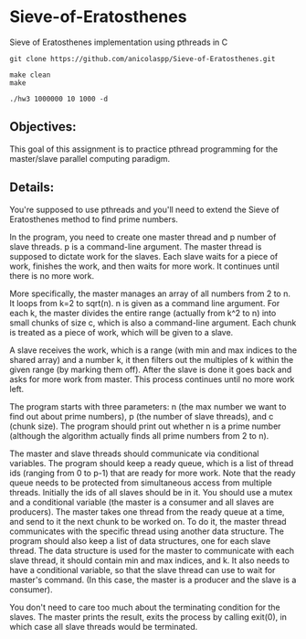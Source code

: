 # Sieve-of-Eratosthenes
Sieve of Eratosthenes implementation using pthreads in C

```
git clone https://github.com/anicolaspp/Sieve-of-Eratosthenes.git

make clean
make

./hw3 1000000 10 1000 -d
```


## Objectives:
This goal of this assignment is to practice pthread programming for the master/slave parallel computing paradigm.  


## Details:
You're supposed to use pthreads and you'll need to extend the Sieve of Eratosthenes method to find prime numbers. 

In the program, you need to create one master thread and p number of slave threads. p is a command-line argument. The master thread is supposed to dictate work for the slaves. Each slave waits for a piece of work, finishes the work, and then waits for more work. It continues until there is no more work.

More specifically, the master manages an array of all numbers from 2 to n. It loops from k=2 to sqrt(n). n is given as a command line argument. For each k, the master divides the entire range (actually from k^2 to n) into small chunks of size c, which is also a command-line argument. Each chunk is treated as a piece of work, which will be given to a slave.

A slave receives the work, which is a range (with min and max indices to the shared array) and a number k, it then filters out the multiples of k within the given range (by marking them off). After the slave is done it goes back and asks for more work from master. This process continues until no more work left.

The program starts with three parameters: n (the max number we want to find out about prime numbers), p (the number of slave threads), and c (chunk size). The program should print out whether n is a prime number (although the algorithm actually finds all prime numbers from 2 to n).

The master and slave threads should communicate via conditional variables. The program should keep a ready queue, which is a list of thread ids (ranging from 0 to p-1) that are ready for more work. Note that the ready queue needs to be protected from simultaneous access from multiple threads.   Initially the ids of all slaves should be in it. You should use a mutex and a conditional variable (the master is a consumer and all slaves are producers). The master takes one thread from the ready queue at a time, and send to it the next chunk to be worked on. To do it, the master thread communicates with the specific thread using another data structure. The program should also keep a list of data structures, one for each slave thread. The data structure is used for the master to communicate with each slave thread, it should contain min and max indices, and k. It also needs to have a conditional variable, so that the slave thread can use to wait for master's command. (In this case, the master is a producer and the slave is a consumer).

You don't need to care too much about the terminating condition for the slaves. The master prints the result, exits the process by calling exit(0), in which case all slave threads would be terminated.



